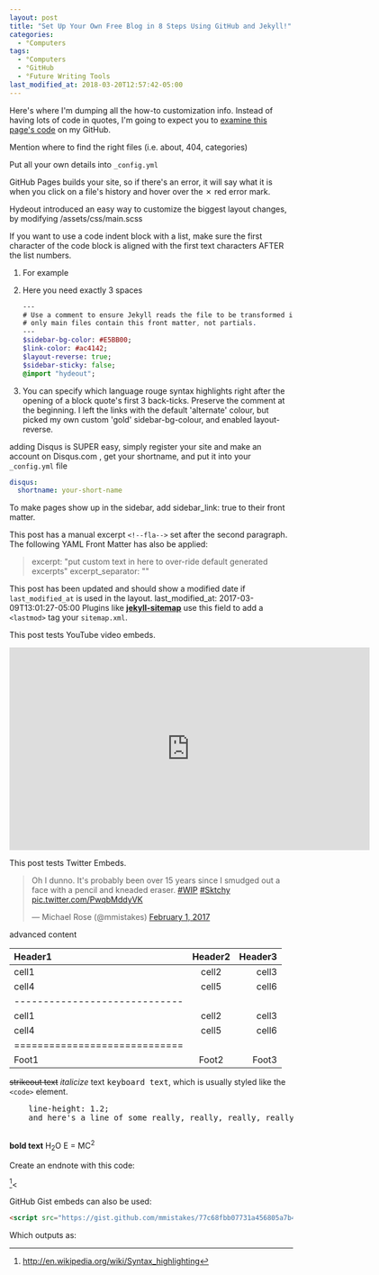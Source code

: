 ```yaml
---
layout: post
title: "Set Up Your Own Free Blog in 8 Steps Using GitHub and Jekyll!"
categories:
  - °Computers
tags:
  - °Computers
  - °GitHub
  - °Future Writing Tools
last_modified_at: 2018-03-20T12:57:42-05:00
---
```



Here's where I'm dumping all the how-to customization info.
Instead of having lots of code in quotes, I'm going to expect you to <a href="{{ site.github.repo }}/blob/master/_posts/2018-03-20-set-up-your-own-free-blog-in-8-steps-using-github-and-jekyll">examine this page's code</a> on my GitHub.



Mention where to find the right files (i.e. about, 404, categories)

Put all your own details into `_config.yml`

GitHub Pages builds your site, so if there's an error, it will say what it is when you click on a file's history and hover over the ✗ red error mark.

Hydeout introduced an easy way to customize the biggest layout changes, by modifying /assets/css/main.scss


If you want to use a code indent block with a list, make sure the first character of the code block is aligned with the first text characters AFTER the list numbers.


1. For example
2. Here you need exactly 3 spaces

   ```sass
   ---
   # Use a comment to ensure Jekyll reads the file to be transformed into CSS later
   # only main files contain this front matter, not partials.
   ---
   $sidebar-bg-color: #E5BB00;
   $link-color: #ac4142;
   $layout-reverse: true;
   $sidebar-sticky: false;
   @import "hydeout";
   ```

3. You can specify which language rouge syntax highlights right after the opening of a block quote's first 3 back-ticks. Preserve the comment at the beginning. I left the links with the default 'alternate' colour, but picked my own custom 'gold' sidebar-bg-colour, and enabled layout-reverse.



adding Disqus is SUPER easy, simply register your site and make an account on Disqus.com , get your shortname, and put it into your `_config.yml` file

```yaml
disqus:
  shortname: your-short-name
```




To make pages show up in the sidebar, add sidebar_link: true to their front matter.

This post has a manual excerpt `<!--fla-->` set after the second paragraph. The following YAML Front Matter has also be applied:

> excerpt: "put custom text in here to over-ride default generated excerpts"
> excerpt_separator: "<!--fla-->"

This post has been updated and should show a modified date if `last_modified_at` is used in the layout.
  last_modified_at: 2017-03-09T13:01:27-05:00
  Plugins like [**jekyll-sitemap**](https://github.com/jekyll/jekyll-feed) use this field to add a `<lastmod>` tag your `sitemap.xml`.



This post tests YouTube video embeds.
  <div class="embed-responsive embed-responsive-16by9">
    <iframe width="640" height="360" src="https://www.youtube-nocookie.com/embed/l2Of1-d5E5o?controls=0&amp;" frameborder="0" allowfullscreen></iframe>
  </div>


This post tests Twitter Embeds.
  <blockquote class="twitter-tweet" data-lang="en"><p lang="en" dir="ltr">Oh I dunno. It&#39;s probably been over 15 years since I smudged out a face with a pencil and kneaded eraser. <a href="https://twitter.com/hashtag/WIP?src=hash">#WIP</a> <a href="https://twitter.com/hashtag/Sktchy?src=hash">#Sktchy</a> <a href="https://t.co/PwqbMddyVK">pic.twitter.com/PwqbMddyVK</a></p>&mdash; Michael Rose (@mmistakes) <a href="https://twitter.com/mmistakes/status/826644109670612997">February 1, 2017</a></blockquote>
  <script async src="//platform.twitter.com/widgets.js" charset="utf-8"></script>

advanced content

| Header1 | Header2 | Header3 |
|:--------|:-------:|--------:|
| cell1   | cell2   | cell3   |
| cell4   | cell5   | cell6   |
|-----------------------------|
| cell1   | cell2   | cell3   |
| cell4   | cell5   | cell6   |
|=============================|
| Foot1   | Foot2   | Foot3   |

<strike>strikeout text</strike>
_italicize_ text
<kbd>keyboard text</kbd>, which is usually styled like the `<code>` element.
<pre>
    line-height: 1.2;
    and here's a line of some really, really, really, really long text, just to see how the PRE element handles it and to find out how it overflows;
  </pre>
**bold text**
H<sub>2</sub>O
E = MC<sup>2</sup>

Create an endnote with this code:

[^1]<

[^1]: <http://en.wikipedia.org/wiki/Syntax_highlighting>


GitHub Gist embeds can also be used:

```html
<script src="https://gist.github.com/mmistakes/77c68fbb07731a456805a7b473f47841.js"></script>
```

Which outputs as:
<script src="https://gist.github.com/mmistakes/77c68fbb07731a456805a7b473f47841.js"></script>


